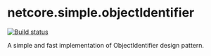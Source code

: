 # netcore.simple.objectIdentifier
[![Build status](https://ci.appveyor.com/api/projects/status/l7u7n2kau1cx2ilf?svg=true)](https://ci.appveyor.com/project/bernardbr/netcore-simple-objectidentifier)

A simple and fast implementation of ObjectIdentifier design pattern. 
